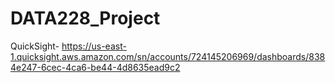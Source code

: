# DATA228_Project

QuickSight- https://us-east-1.quicksight.aws.amazon.com/sn/accounts/724145206969/dashboards/8384e247-6cec-4ca6-be44-4d8635ead9c2
